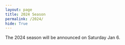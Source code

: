 ```yaml
---
layout: page
title: 2024 Season
permalink: /2024/
hide: True
---
```

The 2024 season will be announced on Saturday Jan 6.